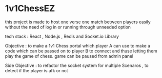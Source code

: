 # 1v1ChessEZ
this project is made to host one verse one match between players easily without the need of log in or running through unneeded option


tech stack : React , Node.js , Redis and Socket.io Library

Objective : to make a 1v1 Chess portal which player A can use to make a code which can be passed on to player B to connect and thuse letting them play the game of chess. game can be paused from admin panel 

Side Objective : to refactor the socket system for multiple Scenaros , to detect if the player is afk or not